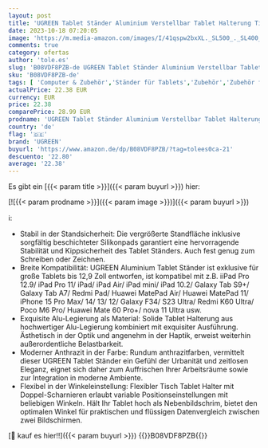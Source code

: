 ```yaml
---
layout: post
title: 'UGREEN Tablet Ständer Aluminium Verstellbar Tablet Halterung Tisch Tablet Halter kompatibel mit iPad Pro Air Mini 11 12.9 Galaxy Tab Redmi Pad Huawei MatePad iPhone 15 Pro bis 12 9 Zoll  Anthrazit '
date: 2023-10-18 07:20:05
image: 'https://m.media-amazon.com/images/I/41qspw2bxXL._SL500_._SL400_.jpg'
comments: true
category: ofertas
author: 'tole.es'
slug: 'B08VDF8PZB-de UGREEN Tablet Ständer Aluminium Verstellbar Tablet...'
sku: 'B08VDF8PZB-de'
tags: [ 'Computer & Zubehör','Ständer für Tablets','Zubehör','Zubehör für Tablets','ugreen','🇩🇪', ]
actualPrice: 22.38 EUR
currency: EUR
price: 22.38
comparePrice: 28.99 EUR
prodname: 'UGREEN Tablet Ständer Aluminium Verstellbar Tablet Halterung Tisch Tablet Halter kompatibel mit iPad Pro Air Mini 11 12.9 Galaxy Tab Redmi Pad Huawei MatePad iPhone 15 Pro bis 12 9 Zoll  Anthrazit '
country: 'de'
flag: '🇩🇪'
brand: 'UGREEN'
buyurl: 'https://www.amazon.de/dp/B08VDF8PZB/?tag=tolees0ca-21'
descuento: '22.80'
average: '22.38'
---
```


Es gibt ein [{{< param title >}}]({{< param buyurl >}}) hier:

[![{{< param prodname >}}]({{< param image >}})]({{< param buyurl >}})

ℹ️:

- Stabil in der Standsicherheit: Die vergrößerte Standfläche inklusive sorgfältig beschichteter Silikonpads garantiert eine hervorragende Stabilität und Kippsicherheit des Tablet Ständers. Auch fest genug zum Schreiben oder Zeichnen.
- Breite Kompatibilität: UGREEN Aluminium Tablet Ständer ist exklusive für große Tablets bis 12,9 Zoll entworfen, ist kompatibel mit z.B. iiPad Pro 12.9/ iPad Pro 11/ iPad/ iPad Air/ iPad mini/ iPad 10.2/ Galaxy Tab S9+/ Galaxy Tab A7/ Redmi Pad/ Huawei MatePad Air/ Huawei MatePad 11/ iPhone 15 Pro Max/ 14/ 13/ 12/ Galaxy F34/ S23 Ultra/ Redmi K60 Ultra/ Poco M6 Pro/ Huawei Mate 60 Pro+/ nova 11 Ultra usw.
- Exquisite Alu-Legierung als Material: Solide Tablet Halterung aus hochwertiger Alu-Legierung kombiniert mit exquisiter Ausführung. Ästhetisch in der Optik und angenehm in der Haptik, erweist weiterhin außerordentliche Belastbarkeit.
- Moderner Anthrazit in der Farbe: Rundum anthrazitfarben, vermittelt dieser UGREEN Tablet Ständer ein Gefühl der Urbanität und zeitlosen Eleganz, eignet sich daher zum Auffrischen Ihrer Arbeitsräume sowie zur Integration in moderne Ambiente.
- Flexibel in der Winkeleinstellung: Flexibler Tisch Tablet Halter mit Doppel-Scharnieren erlaubt variable Positionseinstellungen mit beliebigen Winkeln. Hält Ihr Tablet hoch als Nebenbildschrim, bietet den optimalen Winkel für praktischen und flüssigen Datenvergleich zwischen zwei Bildschirmen.

[🛒 kauf es hier!!]({{< param buyurl >}})
{{<world>}}B08VDF8PZB{{</world>}}
